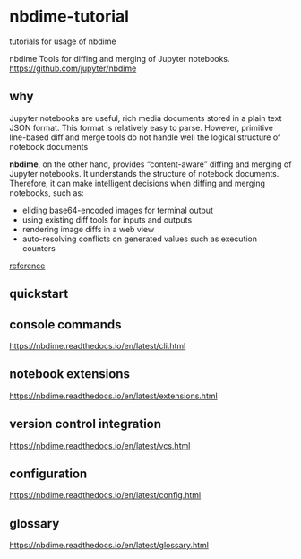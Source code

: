 # nbdime-tutorial
tutorials for usage of nbdime

nbdime
Tools for diffing and merging of Jupyter notebooks.
https://github.com/jupyter/nbdime

## why

Jupyter notebooks are useful, rich media documents stored in a plain text JSON format. This format is relatively easy to parse. However, primitive line-based diff and merge tools do not handle well the logical structure of notebook documents

**nbdime**, on the other hand, provides “content-aware” diffing and merging of Jupyter notebooks. It understands the structure of notebook documents. Therefore, it can make intelligent decisions when diffing and merging notebooks, such as:

* eliding base64-encoded images for terminal output
* using existing diff tools for inputs and outputs
* rendering image diffs in a web view
* auto-resolving conflicts on generated values such as execution counters

[reference](https://nbdime.readthedocs.io/en/latest/index.html)

## quickstart



## console commands

https://nbdime.readthedocs.io/en/latest/cli.html

## notebook extensions

https://nbdime.readthedocs.io/en/latest/extensions.html

## version control integration

https://nbdime.readthedocs.io/en/latest/vcs.html

## configuration

https://nbdime.readthedocs.io/en/latest/config.html

## glossary

https://nbdime.readthedocs.io/en/latest/glossary.html